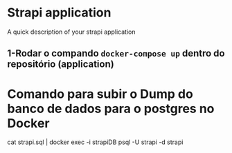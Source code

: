 # Strapi application

A quick description of your strapi application

## 1-Rodar o compando `docker-compose up` dentro do repositório (application)

# Comando para subir o Dump do banco de dados para o postgres no Docker
cat strapi.sql | docker exec -i strapiDB psql -U strapi -d strapi
